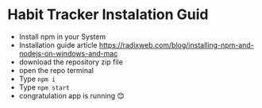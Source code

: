 # Habit Tracker Instalation Guid
- Install npm in your System 
- Installation guide article https://radixweb.com/blog/installing-npm-and-nodejs-on-windows-and-mac
- download the repository zip file
- open the repo terminal
- Type `npm i`
- Type `npm start`
- congratulation app is running 😊

